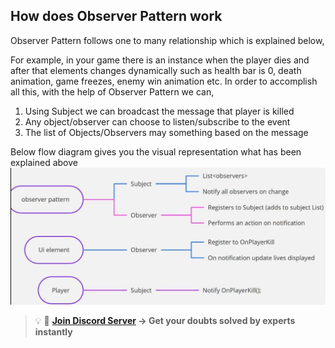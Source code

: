 ## How does Observer Pattern work
Observer Pattern follows one to many relationship which is explained below,

For example, in your game there is an instance when the player dies and after that elements changes dynamically such as health bar is 0, death animation, game freezes, enemy win animation etc. In order to accomplish all this, with the help of Observer Pattern we can, 

1. Using Subject we can broadcast the message that player is killed 
2. Any object/observer can choose to listen/subscribe to the event
3. The list of Objects/Observers may something based on the message

Below flow diagram gives you the visual representation what has been explained above
![Alt](Images/2.png "Working of Subject and Observer")


>💡 🚀 **[Join Discord Server](https://discord.gg/J5zDscnzms) → Get your doubts solved by experts instantly**
